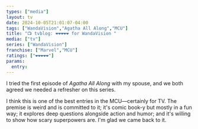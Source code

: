 ```yaml
---
types: ["media"]
layout: tv
date: 2024-10-05T21:01:07-04:00
tags: ["WandaVision","Agatha All Along","MCU"]
title: "📺 tvblog: ❤️❤️❤️❤️❤️ for WandaVision "
media: ["tv"]
series: ["WandaVision"]
franchise: ["Marvel","MCU"]
ratings: ["❤️❤️❤️❤️❤️"]
params:
  entry:
---
```

I tried the first episode of *Agatha All Along* with my spouse, and we both agreed we needed a refresher on this series. 

I think this is one of the best entries in the MCU—certainly for TV. The premise is weird and is committed to it; it's comic book-y but mostly in a fun way; it explores deep questions alongside action and humor; and it's willing to show how scary superpowers are. I'm glad we came back to it.

